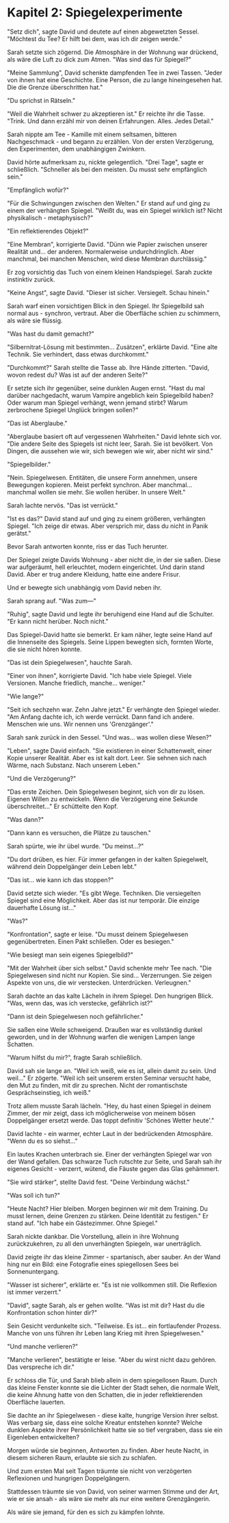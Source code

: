 # Kapitel 2: Spiegelexperimente

"Setz dich", sagte David und deutete auf einen abgewetzten Sessel. "Möchtest du Tee? Er hilft bei dem, was ich dir zeigen werde."

Sarah setzte sich zögernd. Die Atmosphäre in der Wohnung war drückend, als wäre die Luft zu dick zum Atmen. "Was sind das für Spiegel?"

"Meine Sammlung", David schenkte dampfenden Tee in zwei Tassen. "Jeder von ihnen hat eine Geschichte. Eine Person, die zu lange hineingesehen hat. Die die Grenze überschritten hat."

"Du sprichst in Rätseln."

"Weil die Wahrheit schwer zu akzeptieren ist." Er reichte ihr die Tasse. "Trink. Und dann erzähl mir von deinen Erfahrungen. Alles. Jedes Detail."

Sarah nippte am Tee - Kamille mit einem seltsamen, bitteren Nachgeschmack - und begann zu erzählen. Von der ersten Verzögerung, den Experimenten, dem unabhängigen Zwinkern.

David hörte aufmerksam zu, nickte gelegentlich. "Drei Tage", sagte er schließlich. "Schneller als bei den meisten. Du musst sehr empfänglich sein."

"Empfänglich wofür?"

"Für die Schwingungen zwischen den Welten." Er stand auf und ging zu einem der verhängten Spiegel. "Weißt du, was ein Spiegel wirklich ist? Nicht physikalisch - metaphysisch?"

"Ein reflektierendes Objekt?"

"Eine Membran", korrigierte David. "Dünn wie Papier zwischen unserer Realität und... der anderen. Normalerweise undurchdringlich. Aber manchmal, bei manchen Menschen, wird diese Membran durchlässig."

Er zog vorsichtig das Tuch von einem kleinen Handspiegel. Sarah zuckte instinktiv zurück.

"Keine Angst", sagte David. "Dieser ist sicher. Versiegelt. Schau hinein."

Sarah warf einen vorsichtigen Blick in den Spiegel. Ihr Spiegelbild sah normal aus - synchron, vertraut. Aber die Oberfläche schien zu schimmern, als wäre sie flüssig.

"Was hast du damit gemacht?"

"Silbernitrat-Lösung mit bestimmten... Zusätzen", erklärte David. "Eine alte Technik. Sie verhindert, dass etwas durchkommt."

"Durchkommt?" Sarah stellte die Tasse ab. Ihre Hände zitterten. "David, wovon redest du? Was ist auf der anderen Seite?"

Er setzte sich ihr gegenüber, seine dunklen Augen ernst. "Hast du mal darüber nachgedacht, warum Vampire angeblich kein Spiegelbild haben? Oder warum man Spiegel verhängt, wenn jemand stirbt? Warum zerbrochene Spiegel Unglück bringen sollen?"

"Das ist Aberglaube."

"Aberglaube basiert oft auf vergessenen Wahrheiten." David lehnte sich vor. "Die andere Seite des Spiegels ist nicht leer, Sarah. Sie ist bevölkert. Von Dingen, die aussehen wie wir, sich bewegen wie wir, aber nicht wir sind."

"Spiegelbilder."

"Nein. Spiegelwesen. Entitäten, die unsere Form annehmen, unsere Bewegungen kopieren. Meist perfekt synchron. Aber manchmal... manchmal wollen sie mehr. Sie wollen herüber. In unsere Welt."

Sarah lachte nervös. "Das ist verrückt."

"Ist es das?" David stand auf und ging zu einem größeren, verhängten Spiegel. "Ich zeige dir etwas. Aber versprich mir, dass du nicht in Panik gerätst."

Bevor Sarah antworten konnte, riss er das Tuch herunter.

Der Spiegel zeigte Davids Wohnung - aber nicht die, in der sie saßen. Diese war aufgeräumt, hell erleuchtet, modern eingerichtet. Und darin stand David. Aber er trug andere Kleidung, hatte eine andere Frisur.

Und er bewegte sich unabhängig vom David neben ihr.

Sarah sprang auf. "Was zum—"

"Ruhig", sagte David und legte ihr beruhigend eine Hand auf die Schulter. "Er kann nicht herüber. Noch nicht."

Das Spiegel-David hatte sie bemerkt. Er kam näher, legte seine Hand auf die Innenseite des Spiegels. Seine Lippen bewegten sich, formten Worte, die sie nicht hören konnte.

"Das ist dein Spiegelwesen", hauchte Sarah.

"Einer von ihnen", korrigierte David. "Ich habe viele Spiegel. Viele Versionen. Manche friedlich, manche... weniger."

"Wie lange?"

"Seit ich sechzehn war. Zehn Jahre jetzt." Er verhängte den Spiegel wieder. "Am Anfang dachte ich, ich werde verrückt. Dann fand ich andere. Menschen wie uns. Wir nennen uns 'Grenzgänger'."

Sarah sank zurück in den Sessel. "Und was... was wollen diese Wesen?"

"Leben", sagte David einfach. "Sie existieren in einer Schattenwelt, einer Kopie unserer Realität. Aber es ist kalt dort. Leer. Sie sehnen sich nach Wärme, nach Substanz. Nach unserem Leben."

"Und die Verzögerung?"

"Das erste Zeichen. Dein Spiegelwesen beginnt, sich von dir zu lösen. Eigenen Willen zu entwickeln. Wenn die Verzögerung eine Sekunde überschreitet..." Er schüttelte den Kopf.

"Was dann?"

"Dann kann es versuchen, die Plätze zu tauschen."

Sarah spürte, wie ihr übel wurde. "Du meinst...?"

"Du dort drüben, es hier. Für immer gefangen in der kalten Spiegelwelt, während dein Doppelgänger dein Leben lebt."

"Das ist... wie kann ich das stoppen?"

David setzte sich wieder. "Es gibt Wege. Techniken. Die versiegelten Spiegel sind eine Möglichkeit. Aber das ist nur temporär. Die einzige dauerhafte Lösung ist..."

"Was?"

"Konfrontation", sagte er leise. "Du musst deinem Spiegelwesen gegenübertreten. Einen Pakt schließen. Oder es besiegen."

"Wie besiegt man sein eigenes Spiegelbild?"

"Mit der Wahrheit über sich selbst." David schenkte mehr Tee nach. "Die Spiegelwesen sind nicht nur Kopien. Sie sind... Verzerrungen. Sie zeigen Aspekte von uns, die wir verstecken. Unterdrücken. Verleugnen."

Sarah dachte an das kalte Lächeln in ihrem Spiegel. Den hungrigen Blick. "Was, wenn das, was ich verstecke, gefährlich ist?"

"Dann ist dein Spiegelwesen noch gefährlicher."

Sie saßen eine Weile schweigend. Draußen war es vollständig dunkel geworden, und in der Wohnung warfen die wenigen Lampen lange Schatten.

"Warum hilfst du mir?", fragte Sarah schließlich.

David sah sie lange an. "Weil ich weiß, wie es ist, allein damit zu sein. Und weil..." Er zögerte. "Weil ich seit unserem ersten Seminar versucht habe, den Mut zu finden, mit dir zu sprechen. Nicht der romantischste Gesprächseinstieg, ich weiß."

Trotz allem musste Sarah lächeln. "Hey, du hast einen Spiegel in deinem Zimmer, der mir zeigt, dass ich möglicherweise von meinem bösen Doppelgänger ersetzt werde. Das toppt definitiv 'Schönes Wetter heute'."

David lachte - ein warmer, echter Laut in der bedrückenden Atmosphäre. "Wenn du es so siehst..."

Ein lautes Krachen unterbrach sie. Einer der verhängten Spiegel war von der Wand gefallen. Das schwarze Tuch rutschte zur Seite, und Sarah sah ihr eigenes Gesicht - verzerrt, wütend, die Fäuste gegen das Glas gehämmert.

"Sie wird stärker", stellte David fest. "Deine Verbindung wächst."

"Was soll ich tun?"

"Heute Nacht? Hier bleiben. Morgen beginnen wir mit dem Training. Du musst lernen, deine Grenzen zu stärken. Deine Identität zu festigen." Er stand auf. "Ich habe ein Gästezimmer. Ohne Spiegel."

Sarah nickte dankbar. Die Vorstellung, allein in ihre Wohnung zurückzukehren, zu all den unverhängten Spiegeln, war unerträglich.

David zeigte ihr das kleine Zimmer - spartanisch, aber sauber. An der Wand hing nur ein Bild: eine Fotografie eines spiegellosen Sees bei Sonnenuntergang.

"Wasser ist sicherer", erklärte er. "Es ist nie vollkommen still. Die Reflexion ist immer verzerrt."

"David", sagte Sarah, als er gehen wollte. "Was ist mit dir? Hast du die Konfrontation schon hinter dir?"

Sein Gesicht verdunkelte sich. "Teilweise. Es ist... ein fortlaufender Prozess. Manche von uns führen ihr Leben lang Krieg mit ihren Spiegelwesen."

"Und manche verlieren?"

"Manche verlieren", bestätigte er leise. "Aber du wirst nicht dazu gehören. Das verspreche ich dir."

Er schloss die Tür, und Sarah blieb allein in dem spiegellosen Raum. Durch das kleine Fenster konnte sie die Lichter der Stadt sehen, die normale Welt, die keine Ahnung hatte von den Schatten, die in jeder reflektierenden Oberfläche lauerten.

Sie dachte an ihr Spiegelwesen - diese kalte, hungrige Version ihrer selbst. Was verbarg sie, dass eine solche Kreatur entstehen konnte? Welche dunklen Aspekte ihrer Persönlichkeit hatte sie so tief vergraben, dass sie ein Eigenleben entwickelten?

Morgen würde sie beginnen, Antworten zu finden. Aber heute Nacht, in diesem sicheren Raum, erlaubte sie sich zu schlafen.

Und zum ersten Mal seit Tagen träumte sie nicht von verzögerten Reflexionen und hungrigen Doppelgängern.

Stattdessen träumte sie von David, von seiner warmen Stimme und der Art, wie er sie ansah - als wäre sie mehr als nur eine weitere Grenzgängerin.

Als wäre sie jemand, für den es sich zu kämpfen lohnte.